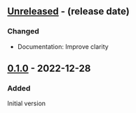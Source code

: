 <!-- next-header -->

## [Unreleased] - (release date)

### Changed

- Documentation: Improve clarity

## [0.1.0] - 2022-12-28

### Added

Initial version

<!-- next-url -->
[Unreleased]: https://github.com/matthias-stemmler/wnf/compare/v0.1.0...HEAD
[0.1.0]: https://github.com/matthias-stemmler/wnf/tree/v0.1.0
